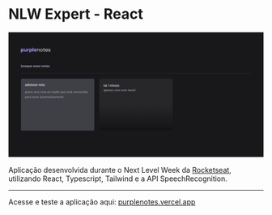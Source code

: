 # NLW Expert - React

<p>
 <img src="https://github.com/clxxxy/purplenotes_nlw/blob/main/img/app.png"/>
</p>

Aplicação desenvolvida durante o Next Level Week da [Rocketseat](https://github.com/rocketseat-education), utilizando React, Typescript, Tailwind e a API SpeechRecognition.

- - -

Acesse e teste a aplicação aqui: [purplenotes.vercel.app](https://https://purplenotes-psi.vercel.app)

